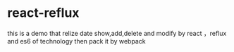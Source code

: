 # react-reflux
this is a demo that relize date show,add,delete and modify by react ，reflux and es6 of technology then pack it by webpack
